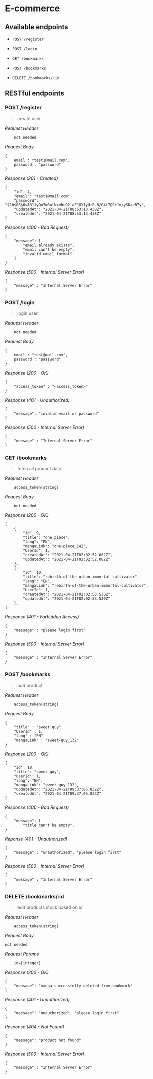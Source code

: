 # E-commerce

## Available endpoints

- `POST /register`
- `POST /login`

- `GET /bookmarks`
- `POST /bookmarks`
- `DELETE /bookmarks/:id`


## RESTful endpoints

### POST /register

> create user

_Request Header_

```
    not needed
```

_Request Body_

```
{
    email : "test1@mail.com",
    password : "password" 
}
```

_Response (201 - Created)_

```
{
    "id": 4,
    "email": "test1@mail.com",
    "password": "$2b$08$6vAR11yQu7mRolNxmhuQ2.aFJOYIyUtP.8/G4L7QEc1m/ySNkeB7y",
    "updatedAt": "2021-04-21T08:53:13.438Z",
    "createdAt": "2021-04-21T08:53:13.438Z"
}
```

_Response (400 - Bad Request)_

```
{
    "message": [
        "email already exists",
        "email can't be empty",
        "invalid email format"
    ]
}
```

_Response (500 - Internal Server Error)_

```
{
    "message" : "Internal Server Error"
}
```

### POST /login

> login user

_Request Header_

```
    not needed
```

_Request Body_

```
{
    email : "test@mail.com",
    password : "password"
}
```

_Response (200 - OK)_

```
{
    "access_token" : "<access_token>"
}
```

_Response (401 - Unauthorized)_

```
{
    "message": "invalid email or password"
}
```

_Response (500 - Internal Server Error)_

```
{
    "message" : "Internal Server Error"
}
```

### GET /bookmarks

> fetch all product data

_Request Header_

```
    access_token(string)
```

_Request Body_

```
    not needed
```

_Response (200 - OK)_

```
[
    {
        "id": 9,
        "title": "one piece",
        "lang": "EN",
        "mangaLink": "one-piece_142",
        "UserId": 1,
        "createdAt": "2021-04-21T02:02:52.082Z",
        "updatedAt": "2021-04-21T02:02:52.082Z"
    },
    {
        "id": 10,
        "title": "rebirth of the urban immortal cultivator",
        "lang": "EN",
        "mangaLink": "rebirth-of-the-urban-immortal-cultivator",
        "UserId": 1,
        "createdAt": "2021-04-21T02:02:53.530Z",
        "updatedAt": "2021-04-21T02:02:53.530Z"
    },
]
```

_Response (401 - Forbidden Access)_

```
{
    "message" : "please login first"
}
```

_Response (500 - Internal Server Error)_

```
{
    "message" : "Internal Server Error"
}
```

### POST /bookmarks

> add product

_Request Header_

```
    access_token(string)
```

_Request Body_

```
{
    "title" : "sweet guy",
    "UserId" : 1,
    "lang" : "EN"
    "mangaLink" : "sweet-guy_132"
}
```

_Response (200 - OK)_

```
{
    "id": 18,
    "title": "sweet guy",
    "UserId": 1,
    "lang": "EN",
    "mangaLink": "sweet-guy_132",
    "updatedAt": "2021-04-21T09:37:05.832Z",
    "createdAt": "2021-04-21T09:37:05.832Z"
}
```

_Response (400 - Bad Request)_

```
{
    "message": [
        "title can't be empty", 
}
```

_Reponse (401 - Unauthorized)_

```
{
    "message" : "unauthorized", "please login first"
}
```

_Response (500 - Internal Server Error)_

```
{
    "message" : "Internal Server Error"
}
```

### DELETE /bookmarks/:id

> edit products stock based on id

_Request Header_

```
    access_token(string)
```

_Request Body_

```
not needed
```

_Request Params_

```
    id=[integer]
```

_Response (200 - OK)_

```
{
    "message": "manga successfully deleted from bookmark"
}
```

_Response (401 - Unauthorized)_

```
{
    "message": "unauthorized", "please login first"
}
```

_Response (404 - Not Found)_

```
{
    "message": "product not found"
}
```

_Response (500 - Internal Server Error)_

```
{
    "message" : "Internal Server Error"
}
```
